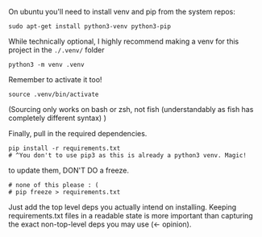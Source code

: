 On ubuntu you'll need to install venv and pip from the system repos:
```
sudo apt-get install python3-venv python3-pip
```

While technically optional, I highly recommend making a venv for this project in the `./.venv/` folder

```
python3 -m venv .venv
```

Remember to activate it too!

```
source .venv/bin/activate
```

(Sourcing only works on bash or zsh, not fish (understandably as fish has completely different syntax) )

Finally, pull in the required dependencies. 

```
pip install -r requirements.txt
# ^You don't to use pip3 as this is already a python3 venv. Magic!
```

to update them, DON'T DO a freeze.
```
# none of this please : (
# pip freeze > requirements.txt
```
Just add the top level deps you actually intend on installing. Keeping requirements.txt files in a readable state is more important than capturing the exact non-top-level deps you may use (<- opinion).
